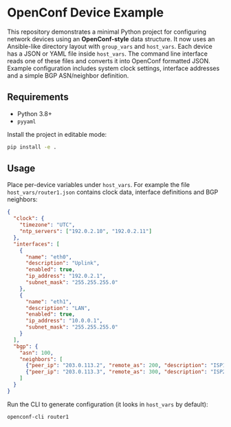 # OpenConf Device Example

This repository demonstrates a minimal Python project for configuring
network devices using an **OpenConf-style** data structure.  It now uses
an Ansible-like directory layout with ``group_vars`` and ``host_vars``.
Each device has a JSON or YAML file inside ``host_vars``.
The command line interface reads one of these files and converts it
into OpenConf formatted JSON. Example configuration includes system clock
settings, interface addresses and a simple BGP ASN/neighbor definition.

## Requirements

* Python 3.8+
* `pyyaml`

Install the project in editable mode:

```bash
pip install -e .
```

## Usage

Place per-device variables under ``host_vars``. For example the file
``host_vars/router1.json`` contains clock data, interface definitions and
BGP neighbors:

```json
{
  "clock": {
    "timezone": "UTC",
    "ntp_servers": ["192.0.2.10", "192.0.2.11"]
  },
  "interfaces": [
    {
      "name": "eth0",
      "description": "Uplink",
      "enabled": true,
      "ip_address": "192.0.2.1",
      "subnet_mask": "255.255.255.0"
    },
    {
      "name": "eth1",
      "description": "LAN",
      "enabled": true,
      "ip_address": "10.0.0.1",
      "subnet_mask": "255.255.255.0"
    }
  ],
  "bgp": {
    "asn": 100,
    "neighbors": [
      {"peer_ip": "203.0.113.2", "remote_as": 200, "description": "ISP1"},
      {"peer_ip": "203.0.113.3", "remote_as": 300, "description": "ISP2"}
    ]
  }
}
```

Run the CLI to generate configuration (it looks in ``host_vars`` by default):

```bash
openconf-cli router1
```
